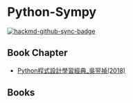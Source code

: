 # Python-Sympy

[![hackmd-github-sync-badge](https://hackmd.io/gb4m0okfSFeZpapqPERmuQ/badge)](https://hackmd.io/gb4m0okfSFeZpapqPERmuQ)

## Book Chapter
* [Python程式設計學習經典_吳翌禎(2018)](http://books.gotop.com.tw/v_IEL020400)

## Books

